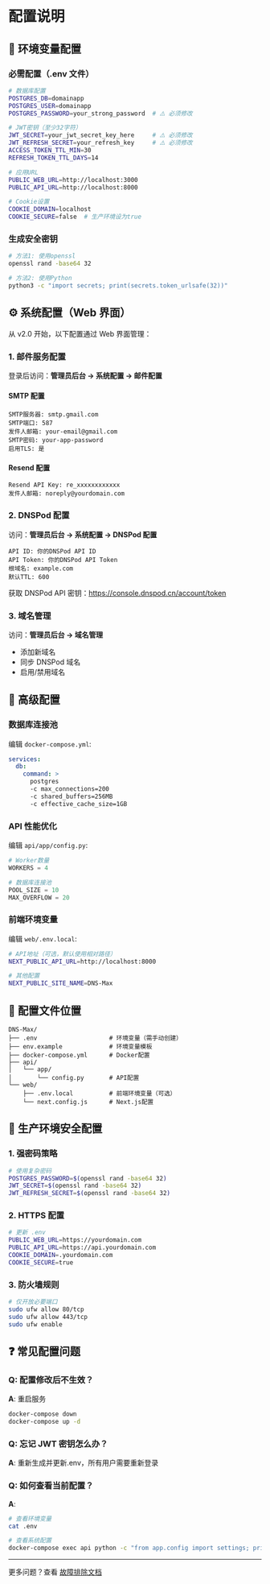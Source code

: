 # 配置说明

## 📝 环境变量配置

### 必需配置（.env 文件）

```bash
# 数据库配置
POSTGRES_DB=domainapp
POSTGRES_USER=domainapp
POSTGRES_PASSWORD=your_strong_password  # ⚠️ 必须修改

# JWT密钥（至少32字符）
JWT_SECRET=your_jwt_secret_key_here     # ⚠️ 必须修改
JWT_REFRESH_SECRET=your_refresh_key     # ⚠️ 必须修改
ACCESS_TOKEN_TTL_MIN=30
REFRESH_TOKEN_TTL_DAYS=14

# 应用URL
PUBLIC_WEB_URL=http://localhost:3000
PUBLIC_API_URL=http://localhost:8000

# Cookie设置
COOKIE_DOMAIN=localhost
COOKIE_SECURE=false  # 生产环境设为true
```

### 生成安全密钥

```bash
# 方法1: 使用openssl
openssl rand -base64 32

# 方法2: 使用Python
python3 -c "import secrets; print(secrets.token_urlsafe(32))"
```

## ⚙️ 系统配置（Web 界面）

从 v2.0 开始，以下配置通过 Web 界面管理：

### 1. 邮件服务配置

登录后访问：**管理员后台 → 系统配置 → 邮件配置**

#### SMTP 配置

```
SMTP服务器: smtp.gmail.com
SMTP端口: 587
发件人邮箱: your-email@gmail.com
SMTP密码: your-app-password
启用TLS: 是
```

#### Resend 配置

```
Resend API Key: re_xxxxxxxxxxxx
发件人邮箱: noreply@yourdomain.com
```

### 2. DNSPod 配置

访问：**管理员后台 → 系统配置 → DNSPod 配置**

```
API ID: 你的DNSPod API ID
API Token: 你的DNSPod API Token
根域名: example.com
默认TTL: 600
```

获取 DNSPod API 密钥：https://console.dnspod.cn/account/token

### 3. 域名管理

访问：**管理员后台 → 域名管理**

- 添加新域名
- 同步 DNSPod 域名
- 启用/禁用域名

## 🔧 高级配置

### 数据库连接池

编辑 `docker-compose.yml`:

```yaml
services:
  db:
    command: >
      postgres
      -c max_connections=200
      -c shared_buffers=256MB
      -c effective_cache_size=1GB
```

### API 性能优化

编辑 `api/app/config.py`:

```python
# Worker数量
WORKERS = 4

# 数据库连接池
POOL_SIZE = 10
MAX_OVERFLOW = 20
```

### 前端环境变量

编辑 `web/.env.local`:

```bash
# API地址（可选，默认使用相对路径）
NEXT_PUBLIC_API_URL=http://localhost:8000

# 其他配置
NEXT_PUBLIC_SITE_NAME=DNS-Max
```

## 📁 配置文件位置

```
DNS-Max/
├── .env                    # 环境变量（需手动创建）
├── env.example             # 环境变量模板
├── docker-compose.yml      # Docker配置
├── api/
│   └── app/
│       └── config.py       # API配置
└── web/
    ├── .env.local          # 前端环境变量（可选）
    └── next.config.js      # Next.js配置
```

## 🔐 生产环境安全配置

### 1. 强密码策略

```bash
# 使用复杂密码
POSTGRES_PASSWORD=$(openssl rand -base64 32)
JWT_SECRET=$(openssl rand -base64 32)
JWT_REFRESH_SECRET=$(openssl rand -base64 32)
```

### 2. HTTPS 配置

```bash
# 更新 .env
PUBLIC_WEB_URL=https://yourdomain.com
PUBLIC_API_URL=https://api.yourdomain.com
COOKIE_DOMAIN=.yourdomain.com
COOKIE_SECURE=true
```

### 3. 防火墙规则

```bash
# 仅开放必要端口
sudo ufw allow 80/tcp
sudo ufw allow 443/tcp
sudo ufw enable
```

## ❓ 常见配置问题

### Q: 配置修改后不生效？

**A**: 重启服务

```bash
docker-compose down
docker-compose up -d
```

### Q: 忘记 JWT 密钥怎么办？

**A**: 重新生成并更新.env，所有用户需要重新登录

### Q: 如何查看当前配置？

**A**:

```bash
# 查看环境变量
cat .env

# 查看系统配置
docker-compose exec api python -c "from app.config import settings; print(settings.dict())"
```

---

更多问题？查看 [故障排除文档](TROUBLESHOOTING.md)
